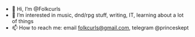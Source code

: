 - 👋 Hi, I’m @Folkcurls
- 👀 I’m interested in music, dnd/rpg stuff, writing, IT, learning about a lot of things
- 📫 How to reach me: email folkcurls@gmail.com, telegram @princeskept

<!---
Folkcurls/Folkcurls is a ✨ special ✨ repository because its `README.md` (this file) appears on your GitHub profile.
You can click the Preview link to take a look at your changes.
--->
